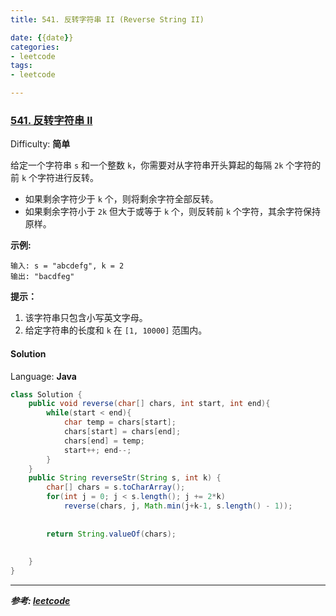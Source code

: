 ```yaml
---
title: 541. 反转字符串 II (Reverse String II)

date: {{date}}
categories:
- leetcode
tags:
- leetcode

---
```

### [541\. 反转字符串 II](https://leetcode-cn.com/problems/reverse-string-ii/)

Difficulty: **简单**


给定一个字符串 `s` 和一个整数 `k`，你需要对从字符串开头算起的每隔 `2k` 个字符的前 `k` 个字符进行反转。

*   如果剩余字符少于 `k` 个，则将剩余字符全部反转。
*   如果剩余字符小于 `2k` 但大于或等于 `k` 个，则反转前 `k` 个字符，其余字符保持原样。

**示例:**

```
输入: s = "abcdefg", k = 2
输出: "bacdfeg"
```

**提示：**

1.  该字符串只包含小写英文字母。
2.  给定字符串的长度和 `k` 在 `[1, 10000]` 范围内。


#### Solution

Language: **Java**

```java
class Solution {
    public void reverse(char[] chars, int start, int end){
        while(start < end){
            char temp = chars[start];
            chars[start] = chars[end];
            chars[end] = temp;
            start++; end--;
        }
    }
    public String reverseStr(String s, int k) {
        char[] chars = s.toCharArray();
        for(int j = 0; j < s.length(); j += 2*k)
            reverse(chars, j, Math.min(j+k-1, s.length() - 1));
      
    
        return String.valueOf(chars);
        
        
    }
}
```

---
***参考:
[leetcode](https://leetcode-cn.com/problems/reverse-string-ii/)***
